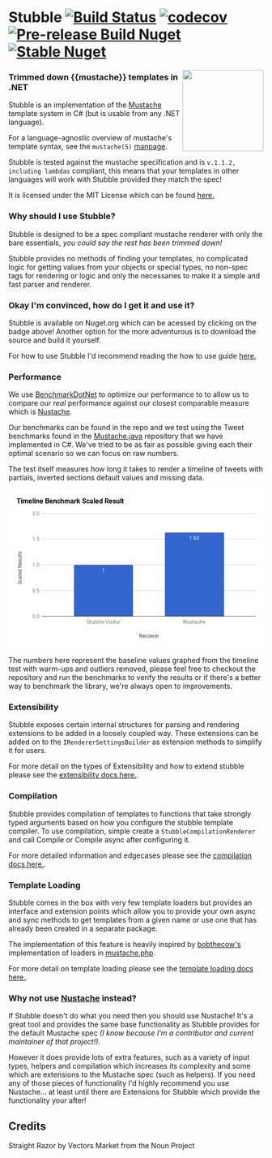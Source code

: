 # Stubble [![Build Status](https://dev.azure.com/stubble/Stubble/_apis/build/status/StubbleOrg.Stubble?branchName=master)](https://dev.azure.com/stubble/Stubble/_build/latest?definitionId=2&branchName=master) [![codecov](https://codecov.io/gh/StubbleOrg/Stubble/branch/master/graph/badge.svg)](https://codecov.io/gh/StubbleOrg/Stubble) [![Pre-release Build Nuget](https://img.shields.io/nuget/vpre/Stubble.Core.svg?style=flat-square&label=nuget%20pre)](https://www.nuget.org/packages/Stubble.Core/) [![Stable Nuget](https://img.shields.io/nuget/v/Stubble.Core.svg?style=flat-square)](https://www.nuget.org/packages/Stubble.Core/)

<img align="right" width="160px" height="160px" src="assets/logo-256.png">

### Trimmed down {{mustache}} templates in .NET

Stubble is an implementation of the [Mustache](http://mustache.github.com/) template system in C# (but is usable from any .NET language).

For a language-agnostic overview of mustache's template syntax, see the `mustache(5)` [manpage](http://mustache.github.com/mustache.5.html).

Stubble is tested against the mustache specification and is `v.1.1.2, including lambdas` compliant, this means that your templates in other languages will work with Stubble provided they match the spec!

It is licensed under the MIT License which can be found [here.](/licence.md)

### Why should I use Stubble?

Stubble is designed to be a spec compliant mustache renderer with only the bare essentials, _you could say the rest has been trimmed down!_

Stubble provides no methods of finding your templates, no complicated logic for getting values from your objects or special types, no non-spec tags for rendering or logic and only the necessaries to make it a simple and fast parser and renderer.

### Okay I'm convinced, how do I get it and use it?

Stubble is available on Nuget.org which can be acessed by clicking on the badge above! Another option for the more adventurous is to download the source and build it yourself.

For how to use Stubble I'd recommend reading the how to use guide [here.](/docs/how-to.md)

### Performance

We use [BenchmarkDotNet](benchmarkdotnet.org) to optimize our performance to to allow us to compare our _real_ performance against our closest comparable measure which is [Nustache](https://github.com/jdiamond/Nustache/).

Our benchmarks can be found in the repo and we test using the Tweet benchmarks found in the [Mustache.java](https://github.com/spullara/mustache.java) repository that we have implemented in C#. We've tried to be as fair as possible giving each their optimal scenario so we can focus on raw numbers.

The test itself measures how long it takes to render a timeline of tweets with partials, inverted sections default values and missing data.

![image](/docs/Benchmarks.png)

The numbers here represent the baseline values graphed from the timeline test with warm-ups and outliers removed, please feel free to checkout the repository and run the benchmarks to verify the results or if there's a better way to benchmark the library, we're always open to improvements.

### Extensibility

Stubble exposes certain internal structures for parsing and rendering extensions to be added in a loosely coupled way.
These extensions can be added on to the `IRendererSettingsBuilder` as extension methods to simplify it for users.

For more detail on the types of Extensibility and how to extend stubble please see the [extensibility docs here.](/docs/extensibility.md).

### Compilation

Stubble provides compilation of templates to functions that take strongly typed arguments based on how you configure the stubble template compiler.
To use compilation, simple create a `StubbleCompilationRenderer` and call Compile or Compile async after configuring it.

For more detailed information and edgecases please see the [compilation docs here.](/docs/compilation.md).

### Template Loading

Stubble comes in the box with very few template loaders but provides an interface and extension points which allow you to provide your own async and sync methods to get templates from a given name or use one that has already been created in a separate package.

The implementation of this feature is heavily inspired by [bobthecow's](https://github.com/bobthecow/) implementation of loaders in [mustache.php](https://github.com/bobthecow/mustache.php/).

For more detail on template loading please see the [template loading docs here.](/docs/template-loading.md).

### Why not use [Nustache](https://github.com/jdiamond/Nustache/) instead?

If Stubble doesn't do what you need then you should use Nustache! It's a great tool and provides the same base functionality as Stubble provides for the default Mustache spec _(I know because I'm a contributor and current maintainer of that project!)_.

However it does provide lots of extra features, such as a variety of input types, helpers and compilation which increases its complexity and some which are extensions to the Mustache spec (such as helpers). If you need any of those pieces of functionality I'd highly recommend you use Nustache... at least until there are Extensions for Stubble which provide the functionality your after!

## Credits

Straight Razor by Vectors Market from the Noun Project
